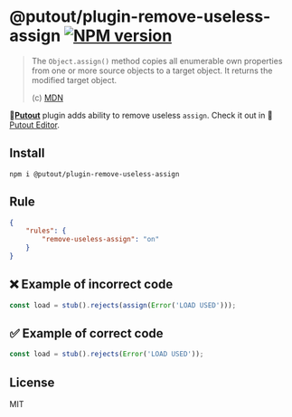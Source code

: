 # @putout/plugin-remove-useless-assign [![NPM version][NPMIMGURL]][NPMURL]

[NPMIMGURL]: https://img.shields.io/npm/v/@putout/plugin-remove-useless-assign.svg?style=flat&longCache=true
[NPMURL]: https://npmjs.org/package/@putout/plugin-remove-useless-assign "npm"

> The `Object.assign()` method copies all enumerable own properties from one or more source objects to a target object. It returns the modified target object.
>
> (c) [MDN](https://developer.mozilla.org/en-US/docs/Web/JavaScript/Reference/Global_Objects/Object/assign)

🐊[**Putout**](https://github.com/coderaiser/putout) plugin adds ability to remove useless `assign`.
Check it out in 🐊[Putout Editor](https://putout.cloudcmd.io/#/gist/04c18d7d2302e0a3cc543c7c83adeaf2/ddb38d94dcc6425fc944e3b130837739f916c7df).

## Install

```
npm i @putout/plugin-remove-useless-assign
```

## Rule

```json
{
    "rules": {
        "remove-useless-assign": "on"
    }
}
```

## ❌ Example of incorrect code

```js
const load = stub().rejects(assign(Error('LOAD USED')));
```

## ✅ Example of correct code

```js
const load = stub().rejects(Error('LOAD USED'));
```

## License

MIT
